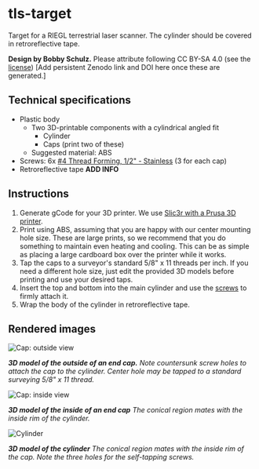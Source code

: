 # tls-target
Target for a RIEGL terrestrial laser scanner. The cylinder should be covered in retroreflective tape.

**Design by Bobby Schulz.** Please attribute following CC BY-SA 4.0 (see the [license](LICENSE))
[Add persistent Zenodo link and DOI here once these are generated.]


## Technical specifications

* Plastic body
  * Two 3D-printable components with a cylindrical angled fit
    * Cylinder
    * Caps (print two of these)
  * Suggested material: ABS
* Screws: 6x [#4 Thread Forming, 1/2" - Stainless](https://www.mcmaster.com/96001A210) (3 for each cap)
* Retroreflective tape **ADD INFO**

## Instructions

1. Generate gCode for your 3D printer. We use [Slic3r with a Prusa 3D printer](https://www.prusa3d.com/prusaslicer/).
2. Print using ABS, assuming that you are happy with our center mounting hole size. These are large prints, so we recommend that you do something to maintain even heating and cooling. This can be as simple as placing a large cardboard box over the printer while it works.
3. Tap the caps to a surveyor's standard 5/8" x 11 threads per inch. If you need a different hole size, just edit the provided 3D models before printing and use your desired taps.
4. Insert the top and bottom into the main cylinder and use the [screws](https://www.mcmaster.com/96001A210) to firmly attach it.
5. Wrap the body of the cylinder in retroreflective tape.

## Rendered images

![Cap: outside view](images/cap-3Dmodel-outside.png)

***3D model of the outside of an end cap.*** *Note countersunk screw holes to attach the cap to the cylinder. Center hole may be tapped to a standard surveying 5/8" x 11 thread.*


![Cap: inside view](images/cap-3Dmodel-inside.png)

***3D model of the inside of an end cap*** *The conical region mates with the inside rim of the cylinder.*


![Cylinder](images/cylinder-3Dmodel.png)

***3D model of the cylinder*** *The conical region mates with the inside rim of the cap. Note the three holes for the self-tapping screws.*
